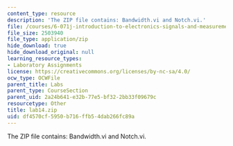 ```yaml
---
content_type: resource
description: 'The ZIP file contains: Bandwidth.vi and Notch.vi.'
file: /courses/6-071j-introduction-to-electronics-signals-and-measurement-spring-2006/df4570cf5950b716ffb54dab266fc89a_lab14.zip
file_size: 2503940
file_type: application/zip
hide_download: true
hide_download_original: null
learning_resource_types:
- Laboratory Assignments
license: https://creativecommons.org/licenses/by-nc-sa/4.0/
ocw_type: OCWFile
parent_title: Labs
parent_type: CourseSection
parent_uid: 2a24b641-e32b-77e5-bf32-2bb33f09679c
resourcetype: Other
title: lab14.zip
uid: df4570cf-5950-b716-ffb5-4dab266fc89a
---
```

The ZIP file contains: Bandwidth.vi and Notch.vi.